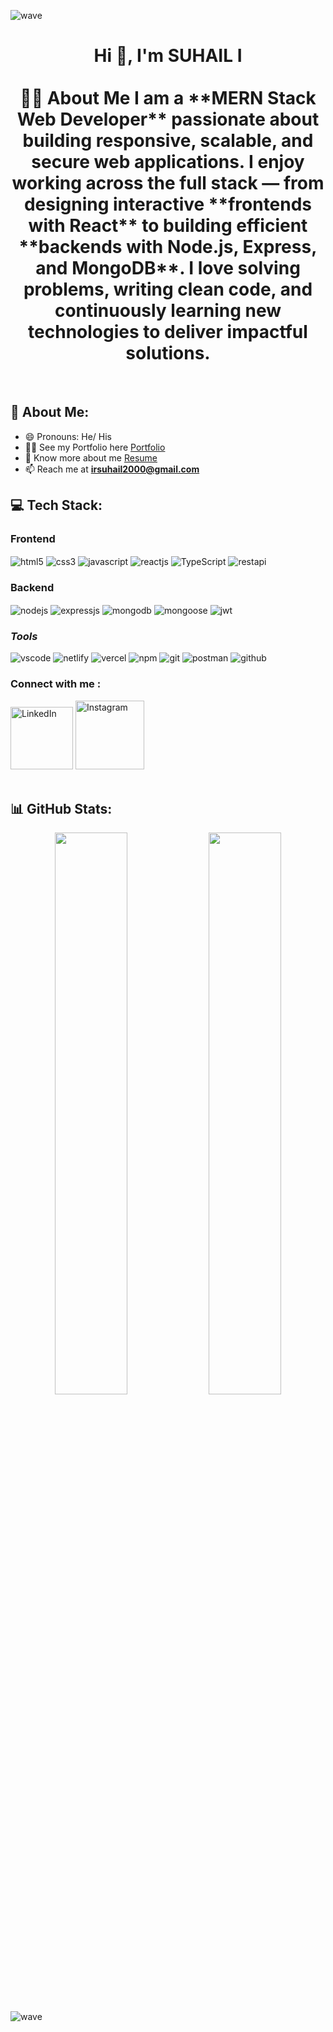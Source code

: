 ![wave](https://user-images.githubusercontent.com/77038659/130917013-c209e83c-4b93-4de6-9258-5f318f24ab60.png)
<h1 align="center">Hi <g-emoji class="g-emoji" alias="wave" fallback-src="https://github.githubassets.com/images/icons/emoji/unicode/1f44b.png">👋</g-emoji>,  I'm SUHAIL I 
<br><br> 👨‍💻 About Me  
I am a **MERN Stack Web Developer** passionate about building responsive, scalable, and secure web applications.  
I enjoy working across the full stack — from designing interactive **frontends with React** to building efficient **backends with Node.js, Express, and MongoDB**.  
I love solving problems, writing clean code, and continuously learning new technologies to deliver impactful solutions.  
</h1>
<br>

## 💫 About Me:
- 😄 Pronouns: He/ His
- 👨‍💻 See my Portfolio here [Portfolio](https://portfolio-ten-livid-39.vercel.app/)
- 📄 Know more about me [Resume](https://drive.google.com/file/d/1ZD-0wtW9J7IivftxjD01dR-dauPS4R5c/view?usp=sharing)
- 📫 Reach me at **irsuhail2000@gmail.com**

## 💻 Tech Stack:

<div> 
<div><h3>Frontend</h3>
<img src="https://img.shields.io/badge/html5-%23E34F26.svg?style=for-the-badge&logo=html5&logoColor=white" align="center" alt="html5">
<img src = "https://img.shields.io/badge/css3-%231572B6.svg?style=for-the-badge&logo=css3&logoColor=white" align="center" alt="css3">
<img src ="https://img.shields.io/badge/javascript-%23323330.svg?style=for-the-badge&logo=javascript&logoColor=%23F7DF1E" align="center" alt="javascript">
<img src="https://img.shields.io/badge/React-20232A?style=for-the-badge&logo=react&logoColor=61DAFB"  align="center" alt="reactjs" />
<img src="https://img.shields.io/badge/-TypeScript-007ACC?style=flat-square&logo=typescript&logoColor=white" align="center" style="paddding : 5px;" alt="TypeScript" />
<img src="https://img.shields.io/badge/rest api-%23000000.svg?style=for-the-badge&logo=flask&logoColor=white" align="center" alt="restapi"/>
  
</div>
  <div><h3>Backend</h3> 
<img src="https://img.shields.io/badge/Node.js-339933?style=for-the-badge&logo=nodedotjs&logoColor=white" align="center" alt="nodejs" />
<img src="https://img.shields.io/badge/Express.js-000000?style=for-the-badge&logo=express&logoColor=white" align="center" alt="expressjs"/>
<img src="https://img.shields.io/badge/MongoDB-4EA94B?style=for-the-badge&logo=mongodb&logoColor=white" align="center" alt="mongodb"/>
<img src="https://img.shields.io/badge/mongoose-%2300f.svg?style=for-the-badge&logo=fastify&logoColor=white" align="center" alt="mongoose"/>
   <img src="https://img.shields.io/badge/JWT-black?style=for-the-badge&logo=JSON%20web%20tokens" align="center" alt="jwt"/>
 </div>
</div>

<h3><i>Tools</i></h3>
<p align="left">

  <img src="https://img.shields.io/badge/VSCode-0078D4?style=for-the-badge&logo=visual%20studio%20code&logoColor=white" alt="vscode" />

  <img src="https://img.shields.io/badge/Netlify-00C7B7?style=for-the-badge&logo=netlify&logoColor=white" alt="netlify" />
  <img src="https://img.shields.io/badge/Vercel-000000?style=for-the-badge&logo=vercel&logoColor=white" alt="vercel" />


  <img src="https://img.shields.io/badge/NPM-%23000000.svg?style=for-the-badge&logo=npm&logoColor=white" alt="npm"/>
  <img src="https://img.shields.io/badge/Git-f44d27?style=for-the-badge&logo=git&logoColor=white" alt="git"/>
  <img src="https://img.shields.io/badge/Postman-FF6C37?style=for-the-badge&logo=Postman&logoColor=white" alt="postman"/>
  <img src="https://img.shields.io/badge/GitHub-100000?style=for-the-badge&logo=github&logoColor=white" alt="github"/>

</p>


### Connect with me :
<a href="https://www.linkedin.com/in/suhail-i-862386217" target="_blank"><img src="https://img.shields.io/badge/LinkedIn-%230077B5.svg?&style=flat-square&logo=linkedin&logoColor=white" alt="LinkedIn" width="100px"></a>
<a href="https://www.instagram.com/suhail_ir_06/" target="_blank"><img src="https://img.shields.io/badge/Instagram-%23E4405F.svg?&style=flat-square&logo=instagram&logoColor=white" alt="Instagram" width="110px"></a>
<br>
<br>

## 📊 GitHub Stats:
<p align="center">
<!-- <img width="48%" src="https://github-readme-stats.vercel.app/api?username=irsuhail=true&show_icons=true&theme=tokyonight"/> -->
<img width="48%" src="https://github-readme-stats.vercel.app/api?username=irsuhail&show_icons=true&locale=en&theme=radical"/>

<img width="48%" src="https://github-readme-streak-stats.herokuapp.com/?user=irsuhail&theme=tokyonight"/>
</p></hr>







![wave](https://user-images.githubusercontent.com/77038659/130917575-667b8365-a8f0-4ab3-8aa4-1464abfcfcd2.png)
